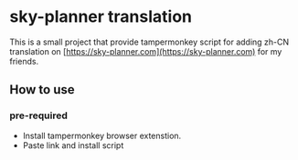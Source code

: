 # sky-planner translation
This is a small project that provide tampermonkey script for adding zh-CN translation on [https://sky-planner.com](https://sky-planner.com) for my friends. 

## How to use
### pre-required
- Install tampermonkey browser extenstion.
- Paste link and install script  
